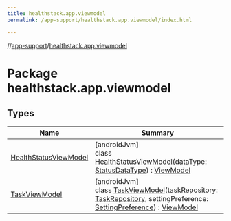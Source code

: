 ```yaml
---
title: healthstack.app.viewmodel
permalink: /app-support/healthstack.app.viewmodel/index.html

---
```

//[app-support](/app-support.html)/[healthstack.app.viewmodel](index.html)



# Package healthstack.app.viewmodel



## Types


| Name | Summary |
|---|---|
| [HealthStatusViewModel](-health-status-view-model/index.html) | [androidJvm]<br>class [HealthStatusViewModel](-health-status-view-model/index.html)(dataType: [StatusDataType](../healthstack.app.status/-status-data-type/index.html)) : [ViewModel](https://developer.android.com/reference/kotlin/androidx/lifecycle/ViewModel.html) |
| [TaskViewModel](-task-view-model/index.html) | [androidJvm]<br>class [TaskViewModel](-task-view-model/index.html)(taskRepository: [TaskRepository](../healthstack.app.task.repository/-task-repository/index.html), settingPreference: [SettingPreference](../healthstack.app.pref/-setting-preference/index.html)) : [ViewModel](https://developer.android.com/reference/kotlin/androidx/lifecycle/ViewModel.html) |

